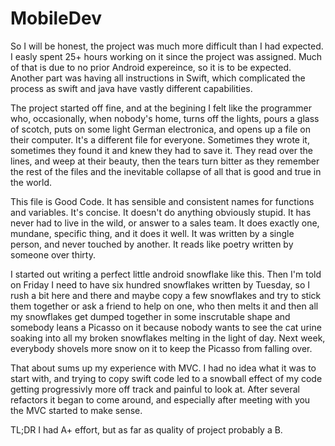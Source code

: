 MobileDev
=========
So I will be honest, the project was much more difficult than I had expected. I easly spent 25+ hours working on it 
since the project was assigned. Much of that is due to no prior Android expereince, so it is to be expected. Another 
part was having all instructions in Swift, which complicated the process as swift and java have vastly different 
capabilities.

The project started off fine, and at the begining I felt like the programmer who, occasionally, when nobody's home,
turns off the lights, pours a glass of scotch, puts on some light German electronica, and opens up a file on their
computer. It's a different file for everyone. Sometimes they wrote it, sometimes they found it and knew they had to
save it. They read over the lines, and weep at their beauty, then the tears turn bitter as they remember the rest of
the files and the inevitable collapse of all that is good and true in the world.

This file is Good Code. It has sensible and consistent names for functions and variables. It's concise. It doesn't do
anything obviously stupid. It has never had to live in the wild, or answer to a sales team. It does exactly one,
mundane, specific thing, and it does it well. It was written by a single person, and never touched by another. It 
reads like poetry written by someone over thirty.

I started out writing a perfect little android snowflake like this. Then I'm told on Friday I need 
to have six hundred snowflakes written by Tuesday, so I rush a bit here and there and maybe copy a few snowflakes
and try to stick them together or ask a friend to help on one, who then melts it and then all my
snowflakes get dumped together in some inscrutable shape and somebody leans a Picasso on it because nobody wants to see
the cat urine soaking into all my broken snowflakes melting in the light of day. Next week, everybody shovels more
snow on it to keep the Picasso from falling over.

That about sums up my experience with MVC. I had no idea what it was to start with, and trying to copy swift code led
to a snowball effect of my code getting progressivly more off track and painful to look at. After several refactors it
began to come around, and especially after meeting with you the MVC started to make sense.

TL;DR
I had A+ effort, but as far as quality of project probably a B.
